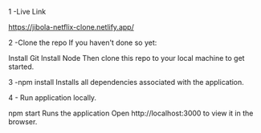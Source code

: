 1 -Live Link

https://jibola-netflix-clone.netlify.app/


2 -Clone the repo
If you haven't done so yet:

Install Git
Install Node
Then clone this repo to your local machine to get started.



3 -npm install
Installs all dependencies associated with the application.

4 - Run application locally.

npm start
Runs the application
Open http://localhost:3000 to view it in the browser.





